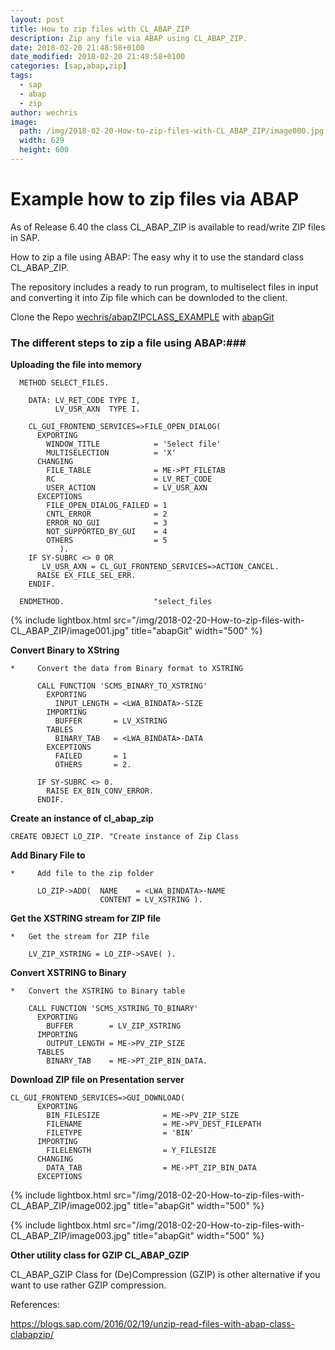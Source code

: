 ```yaml
---
layout: post
title: How to zip files with CL_ABAP_ZIP 
description: Zip any file via ABAP using CL_ABAP_ZIP.
date: 2018-02-20 21:48:58+0100
date_modified: 2018-02-20 21:48:58+0100
categories: [sap,abap,zip]
tags:
  - sap
  - abap
  - zip
author: wechris
image:
  path: /img/2018-02-20-How-to-zip-files-with-CL_ABAP_ZIP/image000.jpg
  width: 629
  height: 600
---
```

# Example how to zip files via ABAP

As of Release 6.40 the class CL_ABAP_ZIP is available to read/write ZIP files in SAP.

How to zip a file using ABAP: The easy why it to use the standard class CL_ABAP_ZIP.

The repository includes a ready to run program, to multiselect files in input and converting it into Zip file which can be downloded to the client.

Clone the Repo [wechris/abapZIPCLASS_EXAMPLE](https://github.com/wechris/abapZIPCLASS_EXAMPLE) with [abapGit](https://github.com/larshp/abapGit)

### The different steps to zip a file using ABAP:###

__Uploading the file into memory__

```abap
  METHOD SELECT_FILES.

    DATA: LV_RET_CODE TYPE I,
          LV_USR_AXN  TYPE I.

    CL_GUI_FRONTEND_SERVICES=>FILE_OPEN_DIALOG(
      EXPORTING
        WINDOW_TITLE            = 'Select file'
        MULTISELECTION          = 'X'
      CHANGING
        FILE_TABLE              = ME->PT_FILETAB
        RC                      = LV_RET_CODE
        USER_ACTION             = LV_USR_AXN
      EXCEPTIONS
        FILE_OPEN_DIALOG_FAILED = 1
        CNTL_ERROR              = 2
        ERROR_NO_GUI            = 3
        NOT_SUPPORTED_BY_GUI    = 4
        OTHERS                  = 5
           ).
    IF SY-SUBRC <> 0 OR
       LV_USR_AXN = CL_GUI_FRONTEND_SERVICES=>ACTION_CANCEL.
      RAISE EX_FILE_SEL_ERR.
    ENDIF.

  ENDMETHOD.                    "select_files

```

{% include lightbox.html src="/img/2018-02-20-How-to-zip-files-with-CL_ABAP_ZIP/image001.jpg" title="abapGit" width="500" %}

__Convert Binary to XString__

```abap
*     Convert the data from Binary format to XSTRING

      CALL FUNCTION 'SCMS_BINARY_TO_XSTRING'
        EXPORTING
          INPUT_LENGTH = <LWA_BINDATA>-SIZE
        IMPORTING
          BUFFER       = LV_XSTRING
        TABLES
          BINARY_TAB   = <LWA_BINDATA>-DATA
        EXCEPTIONS
          FAILED       = 1
          OTHERS       = 2.

      IF SY-SUBRC <> 0.
        RAISE EX_BIN_CONV_ERROR.
      ENDIF.

```

__Create an instance of cl_abap_zip__

```abap
CREATE OBJECT LO_ZIP. "Create instance of Zip Class
```

__Add Binary File to__

```abap
*     Add file to the zip folder

      LO_ZIP->ADD(  NAME    = <LWA_BINDATA>-NAME
                    CONTENT = LV_XSTRING ).
```


__Get the XSTRING stream for ZIP file__

```abap
*   Get the stream for ZIP file

    LV_ZIP_XSTRING = LO_ZIP->SAVE( ).
```

__Convert XSTRING to Binary__

```abap
*   Convert the XSTRING to Binary table

    CALL FUNCTION 'SCMS_XSTRING_TO_BINARY'
      EXPORTING
        BUFFER        = LV_ZIP_XSTRING
      IMPORTING
        OUTPUT_LENGTH = ME->PV_ZIP_SIZE
      TABLES
        BINARY_TAB    = ME->PT_ZIP_BIN_DATA.
```

__Download ZIP file on Presentation server__

```abap
CL_GUI_FRONTEND_SERVICES=>GUI_DOWNLOAD(
      EXPORTING
        BIN_FILESIZE              = ME->PV_ZIP_SIZE
        FILENAME                  = ME->PV_DEST_FILEPATH
        FILETYPE                  = 'BIN'
      IMPORTING
        FILELENGTH                = Y_FILESIZE
      CHANGING
        DATA_TAB                  = ME->PT_ZIP_BIN_DATA
      EXCEPTIONS
```

{% include lightbox.html src="/img/2018-02-20-How-to-zip-files-with-CL_ABAP_ZIP/image002.jpg" title="abapGit" width="500" %}

{% include lightbox.html src="/img/2018-02-20-How-to-zip-files-with-CL_ABAP_ZIP/image003.jpg" title="abapGit" width="500" %}

__Other utility class for GZIP CL_ABAP_GZIP__

CL_ABAP_GZIP Class for (De)Compression (GZIP) is other alternative if you want to use rather GZIP compression.

References:

https://blogs.sap.com/2016/02/19/unzip-read-files-with-abap-class-clabapzip/